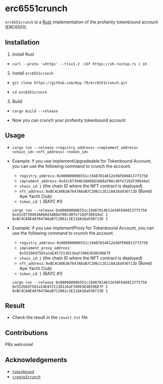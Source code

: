 # erc6551crunch

`erc6551crunch` is a [Rust](https://www.rust-lang.org) implementation of the profanity tokenbound account (ERC6551).

## Installation

1. Install Rust

-   ```shell
    curl --proto '=https' --tlsv1.2 -sSf https://sh.rustup.rs | sh
    ```

2. Install `erc6551crunch`

-   ```shell
    git clone https://github.com/Kay-79/erc6551crunch.git
    ```
-   ```shell
    cd erc6551crunch
    ```

3. Build

-   ```shell
    cargo build --release
    ```
-   Now you can crunch your profanity tokenbound account

## Usage

-   ```Shell
    cargo run --release <registry_address> <implement_address> <chain_id> <nft_address> <token_id>
    ```

-   Example: if you use implementUpgradeable for Tokenbound Account, you can use the following command to crunch the account.

    -   `registry_address`: `0x000000006551c19487814612e58FE06813775758`
    -   `implement_address`: `0x41C8f39463A868d3A88af00cd0fe7102F30E44eC`
    -   `chain_id`: `1` (the chain ID where the NFT contract is deployed)
    -   `nft_address`: `0xBC4CA0EdA7647A8aB7C2061c2E118A18a936f13D` (Bored Ape Yacht Club)
    -   `token_id`: `1` (BAYC #1)

    ```shell
    cargo run --release 0x000000006551c19487814612e58FE06813775758 0x41C8f39463A868d3A88af00cd0fe7102F30E44eC 1 0xBC4CA0EdA7647A8aB7C2061c2E118A18a936f13D 1
    ```

-   Example: if you use implementProxy for Tokenbound Account, you can use the following command to crunch the account.

    -   `registry_address`: `0x000000006551c19487814612e58FE06813775758`
    -   `implement_proxy_address`: `0x55266d75D1a14E4572138116aF39863Ed6596E7F`
    -   `chain_id`: `1` (the chain ID where the NFT contract is deployed)
    -   `nft_address`: `0xBC4CA0EdA7647A8aB7C2061c2E118A18a936f13D` (Bored Ape Yacht Club)
    -   `token_id`: `1` (BAYC #1)

    ```shell
    cargo run --release 0x000000006551c19487814612e58FE06813775758 0x55266d75D1a14E4572138116aF39863Ed6596E7F 1 0xBC4CA0EdA7647A8aB7C2061c2E118A18a936f13D 1
    ```

## Result

-   Check the result in the `result.txt` file

## Contributions

PRs welcome!

## Acknowledgements

-   [`tokenbound`](https://github.com/tokenbound)
-   [`create2crunch`](https://github.com/0age/create2crunch)

